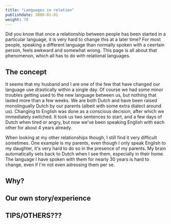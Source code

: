 ```yaml
---
title: "Languages in relation"
publishdate: 3000-01-01
weight: 70
---
```


Did you know that once a relationship between people has been started in a particular language, it is very hard to change this at a later time? For most people, speaking a different language than normally spoken with a ceertain person, feels awkward and somewhat wrong. This page is all about that phenomenon, which all has to do with relational languages.

## The concept
It seems that my husband and I are one of the few that have changed our language use drastically within a single day. Of course we had some minor troubles getting used to the new language between us, but nothing that lasted more than a few weeks. We are both Dutch and have been raised monolingually Dutch by our parents (albeit with some extra dialect around us). Changing to English was done as a conscious decision, after which we immediately switched. It took us two sentences to start, and a few days of Dutch when tired or angry, but now we've been speaking English with each other for about 4 years already. 

When looking at my other relationships though, I still find it very difficult sometimes. One example is my parents, even though I only speak English to my daughter, it's very hard to do so in the presence of my parents. My brain automatically sets back to Dutch when I see them, especially in their home. The language I have spoken with them for nearly 30 years is hard to change, even if I'm not even adressing them per se. 

## Why?

## Our own story/experience

## TIPS/OTHERS???


